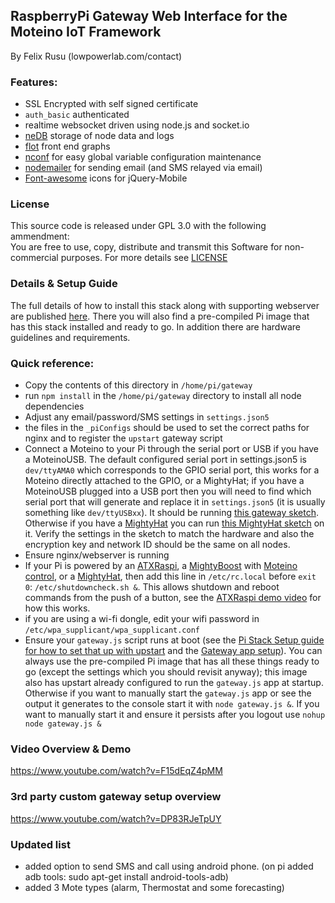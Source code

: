 RaspberryPi Gateway Web Interface for the Moteino IoT Framework
----------------
By Felix Rusu (lowpowerlab.com/contact)
<br/>

### Features:
- SSL Encrypted with self signed certificate
- `auth_basic` authenticated
- realtime websocket driven using node.js and socket.io
- [neDB](https://github.com/louischatriot/nedb) storage of node data and logs
- [flot](http://flotcharts.org/) front end graphs
- [nconf](https://github.com/indexzero/nconf) for easy global variable configuration maintenance
- [nodemailer](https://github.com/andris9/Nodemailer) for sending email (and SMS relayed via email)
- [Font-awesome](http://htmlpreview.github.io/?https://github.com/dotcastle/jquery-mobile-font-awesome/blob/master/index.html) icons for jQuery-Mobile

### License
This source code is released under GPL 3.0 with the following ammendment:<br/>
You are free to use, copy, distribute and transmit this Software for non-commercial purposes.
For more details see [LICENSE](https://github.com/LowPowerLab/RaspberryPi-Gateway/blob/master/LICENSE)

### Details & Setup Guide
The full details of how to install this stack along with supporting webserver are published [here](http://lowpowerlab.com/gateway). There you will also find a pre-compiled Pi image that has this stack installed and ready to go. In addition there are hardware guidelines and requirements.

### Quick reference:
- Copy the contents of this directory in `/home/pi/gateway`
- run `npm install` in the `/home/pi/gateway` directory to install all node dependencies
- Adjust any email/password/SMS settings in `settings.json5`
- the files in the `_piConfigs` should be used to set the correct paths for nginx and to register the `upstart` gateway script
- Connect a Moteino to your Pi through the serial port or USB if you have a MoteinoUSB. The default configured serial port in settings.json5 is `dev/ttyAMA0` which corresponds to the GPIO serial port, this works for a Moteino directly attached to the GPIO, or a MightyHat; if you have a MoteinoUSB plugged into a USB port then you will need to find which serial port that will generate and replace it in `settings.json5` (it is usually something like `dev/ttyUSBxx`). It should be running [this gateway sketch](https://github.com/LowPowerLab/RFM69/tree/master/Examples/PiGateway). Otherwise if you have a [MightyHat](http://lowpowerlab.com/mightyhat) you can run [this MightyHat sketch](https://github.com/LowPowerLab/RFM69/tree/master/Examples/MightyHat) on it. Verify the settings in the sketch to match the hardware and also the encryption key and network ID should be the same on all nodes.
- Ensure nginx/webserver is running
- If your Pi is powered by an [ATXRaspi](http://lowpowerlab.com/atxraspi), a [MightyBoost](http://lowpowerlab.com/mightyboost) with [Moteino control](https://github.com/LowPowerLab/RFM69/tree/master/Examples/MightyBoostControl), or a [MightyHat](http://lowpowerlab.com/mightyhat), then add this line in `/etc/rc.local` before `exit 0`: `/etc/shutdowncheck.sh &`. This allows shutdown and reboot commands from the push of a button, see the [ATXRaspi demo video](https://www.youtube.com/watch?v=w4vSTq2WhN8) for how this works.
- if you are using a wi-fi dongle, edit your wifi password in `/etc/wpa_supplicant/wpa_supplicant.conf`
- Ensure your `gateway.js` script runs at boot (see the [Pi Stack Setup guide for how to set that up with upstart](http://lowpowerlab.com/gateway/#pisetup) and the [Gateway app setup](http://lowpowerlab.com/gateway/#sourcecode)). You can always use the pre-compiled Pi image that has all these things ready to go (except the settings which you should revisit anyway); this image also has upstart already configured to run the `gateway.js` app at startup. Otherwise if you want to manually start the `gateway.js` app or see the output it generates to the console start it with `node gateway.js &`. If you want to manually start it and ensure it persists after you logout use `nohup node gateway.js &`

### Video Overview & Demo
https://www.youtube.com/watch?v=F15dEqZ4pMM

### 3rd party custom gateway setup overview
https://www.youtube.com/watch?v=DP83RJeTpUY

### Updated list
- added option to send SMS and call using android phone. (on pi added adb tools: sudo apt-get install android-tools-adb)
- added 3 Mote types (alarm, Thermostat and some forecasting)